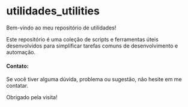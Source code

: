 # utilidades_utilities

Bem-vindo ao meu repositório de utilidades!

Este repositório é uma coleção de scripts e ferramentas úteis desenvolvidos para simplificar tarefas comuns de desenvolvimento e automação. 

#### Contato:
Se você tiver alguma dúvida, problema ou sugestão, não hesite em me contatar.

Obrigado pela visita!
